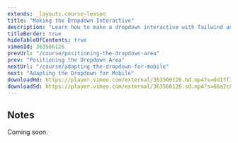 ```yaml
---
extends: _layouts.course-lesson
title: "Making the Dropdown Interactive"
description: "Learn how to make a dropdown interactive with Tailwind and Vue.js."
titleBorder: true
hideTableOfContents: true
vimeoId: 363566126
prevUrl: "/course/positioning-the-dropdown-area"
prev: "Positioning the Dropdown Area"
nextUrl: "/course/adapting-the-dropdown-for-mobile"
next: "Adapting the Dropdown for Mobile"
downloadHd: https://player.vimeo.com/external/363566126.hd.mp4?s=6d1ff3f15d45aa568cc0629b3cfe017c9ad37dea&profile_id=175&download=1
downloadSd: https://player.vimeo.com/external/363566126.sd.mp4?s=66a2c861a29fdee9e3134bd7ee3907746e7488f1&profile_id=165&download=1
---
```


## Notes

Coming soon.
